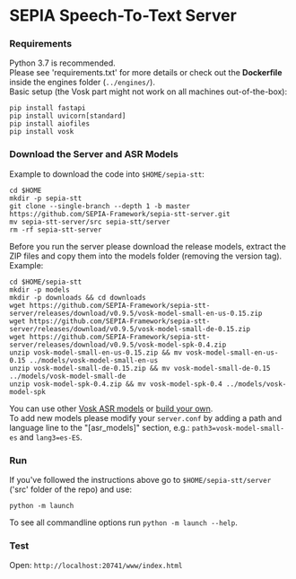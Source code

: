 # SEPIA Speech-To-Text Server

### Requirements

Python 3.7 is recommended.  
Please see 'requirements.txt' for more details or check out the **Dockerfile** inside the engines folder (`../engines/`).  
Basic setup (the Vosk part might not work on all machines out-of-the-box):

```
pip install fastapi
pip install uvicorn[standard]
pip install aiofiles
pip install vosk
```

### Download the Server and ASR Models

Example to download the code into `$HOME/sepia-stt`:
```
cd $HOME
mkdir -p sepia-stt
git clone --single-branch --depth 1 -b master https://github.com/SEPIA-Framework/sepia-stt-server.git
mv sepia-stt-server/src sepia-stt/server
rm -rf sepia-stt-server
```

Before you run the server please download the release models, extract the ZIP files and copy them into the models folder (removing the version tag). Example:
```
cd $HOME/sepia-stt
mkdir -p models
mkdir -p downloads && cd downloads
wget https://github.com/SEPIA-Framework/sepia-stt-server/releases/download/v0.9.5/vosk-model-small-en-us-0.15.zip
wget https://github.com/SEPIA-Framework/sepia-stt-server/releases/download/v0.9.5/vosk-model-small-de-0.15.zip
wget https://github.com/SEPIA-Framework/sepia-stt-server/releases/download/v0.9.5/vosk-model-spk-0.4.zip
unzip vosk-model-small-en-us-0.15.zip && mv vosk-model-small-en-us-0.15 ../models/vosk-model-small-en-us
unzip vosk-model-small-de-0.15.zip && mv vosk-model-small-de-0.15 ../models/vosk-model-small-de
unzip vosk-model-spk-0.4.zip && mv vosk-model-spk-0.4 ../models/vosk-model-spk
```

You can use other [Vosk ASR models](https://alphacephei.com/vosk/models) or [build your own](https://github.com/SEPIA-Framework/sepia-stt-server#using-customized-asr-models).  
To add new models please modify your `server.conf` by adding a path and language line to the "[asr_models]" section, e.g.: `path3=vosk-model-small-es` and `lang3=es-ES`.

### Run

If you've followed the instructions above go to `$HOME/sepia-stt/server` ('src' folder of the repo) and use:
```
python -m launch
```

To see all commandline options run `python -m launch --help`.

### Test

Open: `http://localhost:20741/www/index.html`
